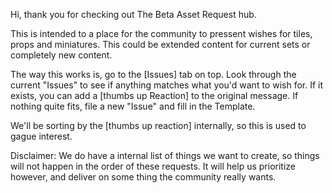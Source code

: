 Hi, thank you for checking out The Beta Asset Request hub.

This is intended to a place for the community to pressent wishes for tiles, props and miniatures. This could be extended content for current sets or completely new content. 

The way this works is, go to the [Issues] tab on top. Look through the current "Issues" to see if anything matches what you'd want to wish for. If it exists, you can add a [thumbs up Reaction] to the original message. If nothing quite fits, file a new "Issue" and fill in the Template.

We'll be sorting by the [thumbs up reaction] internally, so this is used to gague interest.

Disclaimer: 
We do have a internal list of things we want to create, so things will not happen in the order of these requests. It will help us prioritize however, and deliver on some thing the community really wants.
